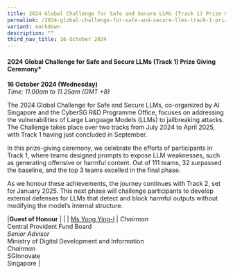 ```yaml
---
title: 2024 Global Challenge for Safe and Secure LLMs (Track 1) Prize Giving Ceremony
permalink: /2024-global-challenge-for-safe-and-secure-llms-track-1-prize-giving-ceremony/
variant: markdown
description: ""
third_nav_title: 16 October 2024
---
```

#### **2024 Global Challenge for Safe and Secure LLMs (Track 1) Prize Giving Ceremony***

**16 October 2024 (Wednesday)**  
*Time: 11.00am to 11.25am (GMT +8)*

The 2024 Global Challenge for Safe and Secure LLMs, co-organized by AI Singapore and the CyberSG R&amp;D Programme Office, focuses on addressing the vulnerabilities of Large Language Models (LLMs) to jailbreaking attacks. The Challenge takes place over two tracks from July 2024 to April 2025, with Track 1 having just concluded in September.  

In this prize-giving ceremony, we celebrate the efforts of participants in Track 1, where teams designed prompts to expose LLM weaknesses, such as generating offensive or harmful content. Out of 111 teams, 32 surpassed the baseline, and the top 3 teams excelled in the final phase.
  
As we honour these achievements, the journey continues with Track 2, set for January 2025. This next phase will challenge participants to develop external defenses for LLMs that detect and block harmful outputs without modifying the model’s internal structure. 

|**Guest of Honour**          |                                                              |
| [Ms Yong Ying-I](/speakers/ms-yong-ying-i/)  | *Chairman* <br>Central Provident Fund Board<br>*Senior Advisor* <br>Ministry of Digital Development and Information<br>*Chairman* <br>SGInnovate<br>Singapore     |
